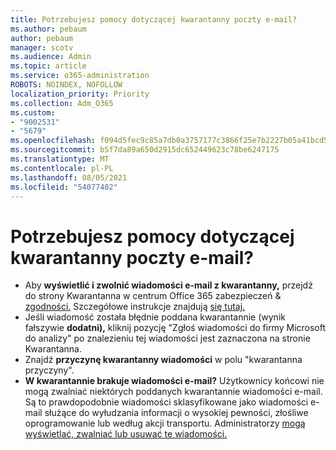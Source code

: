 ```yaml
---
title: Potrzebujesz pomocy dotyczącej kwarantanny poczty e-mail?
ms.author: pebaum
author: pebaum
manager: scotv
ms.audience: Admin
ms.topic: article
ms.service: o365-administration
ROBOTS: NOINDEX, NOFOLLOW
localization_priority: Priority
ms.collection: Adm_O365
ms.custom:
- "9002531"
- "5679"
ms.openlocfilehash: f094d5fec9c85a7db0a3757177c3866f25e7b2227b05a41bcd554b1dda092517
ms.sourcegitcommit: b5f7da89a650d2915dc652449623c78be6247175
ms.translationtype: MT
ms.contentlocale: pl-PL
ms.lasthandoff: 08/05/2021
ms.locfileid: "54077402"
---
```

# <a name="need-help-with-email-quarantine"></a>Potrzebujesz pomocy dotyczącej kwarantanny poczty e-mail?

- Aby **wyświetlić i zwolnić wiadomości e-mail z kwarantanny,** przejdź do strony Kwarantanna w centrum Office 365 zabezpieczeń & [zgodności.](https://protection.office.com/quarantine) Szczegółowe instrukcje znajdują [się tutaj.](https://docs.microsoft.com/microsoft-365/security/office-365-security/find-and-release-quarantined-messages-as-a-user?view=o365-worldwide#view-your-quarantined-messages)
- Jeśli wiadomość została błędnie poddana kwarantannie (wynik fałszywie **dodatni),** kliknij pozycję "Zgłoś wiadomości do firmy Microsoft do analizy" po znalezieniu tej wiadomości jest zaznaczona na stronie Kwarantanna. 
- Znajdź **przyczynę kwarantanny wiadomości** w polu "kwarantanna przyczyny".
- **W kwarantannie brakuje wiadomości e-mail?** Użytkownicy końcowi nie mogą zwalniać niektórych poddanych kwarantannie wiadomości e-mail. Są to prawdopodobnie wiadomości sklasyfikowane jako wiadomości e-mail służące do wyłudzania informacji o wysokiej pewności, złośliwe oprogramowanie lub według akcji transportu. Administratorzy [mogą wyświetlać, zwalniać lub usuwać te wiadomości.](https://docs.microsoft.com/microsoft-365/security/office-365-security/manage-quarantined-messages-and-files?view=o365-worldwide) 
